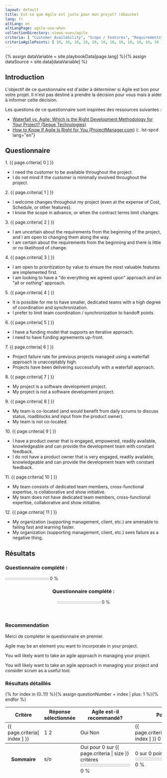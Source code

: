 ```yaml
---
layout: default
title: Est-ce que Agile est juste pour mon projet? (ébauche)
lang: fr
altLang: en
altLangPage: agile-use-when
collectionDirectory: views-vues/agile
criteria: [ "Customer Availability", "Scope / Features", "Requirements", "Feature Prioritization", "Team", "Funding", "Track Record of Success", "Software Development Project", "Co-location", "Proactive Product Owners", "Teamwork and Collaboration", "Willingness to Fail and Learn" ]
criteriaAgilePoints: [ 10, 10, 10, 10, 10, 10, 10, 10, 10, 10, 10, 10 ]
---
```

{% assign dataVariable = site.playbookData[page.lang] %}{%
assign dataSource = site.data[dataVariable] %}
<section>

<div class="wb-inview" data-inview="progress-overlay">

## Introduction

</div>

L'objectif de ce questionnaire est d'aider à déterminer si Agile est bon pour votre projet. Il n'est pas destiné à prendre la décision pour vous mais à aider à informer cette décision.

Les questions de ce questionnaire sont inspirées des ressources suivantes&#160;:

<!-- markdownlint-disable MD032 -->
- [Waterfall vs. Agile: Which is the Right Development Methodology for Your Project? (Segue Technologies)](https://www.seguetech.com/waterfall-vs-agile-methodology/)
- [How to Know If Agile Is Right for You (ProjectManager.com)](https://www.projectmanager.com/blog/know-agile-right)
{: .lst-spcd lang="en"}
<!-- markdownlint-enable MD032 -->

</section>

<section>

## Questionnaire

<div id="agile-use-when-questionnaire" class="wb-frmvld">
<form action="#" method="post">

<!-- Question 1 -->
<div id="question-1" class="wb-fieldflow" data-wb-fieldflow='{ "renderas": "radio", "noForm": true, "base": { "live": true } }'>
<p>1. {{ page.criteria[ 0 ] }}</p>
<ul>
<li data-wb-fieldflow='[{ "action": "removeClass", "source": ".question-1-agile", "class": "hidden" }, { "action": "addClass", "source": ".question-1-non-agile", "class": "hidden" }]'>I need the customer to be available throughout the project.</li>
<li data-wb-fieldflow='[{ "action": "removeClass", "source": ".question-1-non-agile", "class": "hidden" }, { "action": "addClass", "source": ".question-1-agile", "class": "hidden" }]'>I do not mind if the customer is minimally involved throughout the project.</li>
</ul>
</div>

<!-- Question 2 -->
<div id="question-2" class="wb-fieldflow" data-wb-fieldflow='{ "renderas": "radio", "noForm": true, "base": { "live": true } }'>
<p>2. {{ page.criteria[ 1 ] }}</p>
<ul>
<li data-wb-fieldflow='[{ "action": "removeClass", "source": ".question-2-agile", "class": "hidden" }, { "action": "addClass", "source": ".question-2-non-agile", "class": "hidden" }]'>I welcome changes throughout my project (even at the expense of Cost, Schedule, or other features).</li>
<li data-wb-fieldflow='[{ "action": "removeClass", "source": ".question-2-non-agile", "class": "hidden" }, { "action": "addClass", "source": ".question-2-agile", "class": "hidden" }]'>I know the scope in advance, or when the contract terms limit changes.</li>
</ul>
</div>

<!-- Question 3 -->
<div id="question-3" class="wb-fieldflow" data-wb-fieldflow='{ "renderas": "radio", "noForm": true, "base": { "live": true } }'>
<p>3. {{ page.criteria[ 2 ] }}</p>
<ul>
<li data-wb-fieldflow='[{ "action": "removeClass", "source": ".question-3-agile", "class": "hidden" }, { "action": "addClass", "source": ".question-3-non-agile", "class": "hidden" }]'>I am uncertain about the requirements from the beginning of the project, and I am open to changing them along the way.</li>
<li data-wb-fieldflow='[{ "action": "removeClass", "source": ".question-3-non-agile", "class": "hidden" }, { "action": "addClass", "source": ".question-3-agile", "class": "hidden" }]'>I am certain about the requirements from the beginning and there is little or no likelihood of change.</li>
</ul>
</div>

<!-- Question 4 -->
<div id="question-4" class="wb-fieldflow" data-wb-fieldflow='{ "renderas": "radio", "noForm": true, "base": { "live": true } }'>
<p>4. {{ page.criteria[ 3 ] }}</p>
<ul>
<li data-wb-fieldflow='[{ "action": "removeClass", "source": ".question-4-agile", "class": "hidden" }, { "action": "addClass", "source": ".question-4-non-agile", "class": "hidden" }]'>I am open to prioritization by value to ensure the most valuable features are implemented first.</li>
<li data-wb-fieldflow='[{ "action": "removeClass", "source": ".question-4-non-agile", "class": "hidden" }, { "action": "addClass", "source": ".question-4-agile", "class": "hidden" }]'>I am looking to have a "do everything we agreed upon" approach and an "all or nothing" approach.</li>
</ul>
</div>

<!-- Question 5 -->
<div id="question-5" class="wb-fieldflow" data-wb-fieldflow='{ "renderas": "radio", "noForm": true, "base": { "live": true } }'>
<p>5. {{ page.criteria[ 4 ] }}</p>
<ul>
<li data-wb-fieldflow='[{ "action": "removeClass", "source": ".question-5-agile", "class": "hidden" }, { "action": "addClass", "source": ".question-5-non-agile", "class": "hidden" }]'>It is possible for me to have smaller, dedicated teams with a high degree of coordination and synchronization.</li>
<li data-wb-fieldflow='[{ "action": "removeClass", "source": ".question-5-non-agile", "class": "hidden" }, { "action": "addClass", "source": ".question-5-agile", "class": "hidden" }]'>I prefer to limit team coordination / synchronization to handoff points.</li>
</ul>
</div>

<!-- Question 6 -->
<div id="question-6" class="wb-fieldflow" data-wb-fieldflow='{ "renderas": "radio", "noForm": true, "base": { "live": true } }'>
<p>6. {{ page.criteria[ 5 ] }}</p>
<ul>
<li data-wb-fieldflow='[{ "action": "removeClass", "source": ".question-6-agile", "class": "hidden" }, { "action": "addClass", "source": ".question-6-non-agile", "class": "hidden" }]'>I have a funding model that supports an iterative approach.</li>
<li data-wb-fieldflow='[{ "action": "removeClass", "source": ".question-6-non-agile", "class": "hidden" }, { "action": "addClass", "source": ".question-6-agile", "class": "hidden" }]'>I need to have funding agreements up-front.</li>
</ul>
</div>

<!-- Question 7 -->
<div id="question-7" class="wb-fieldflow" data-wb-fieldflow='{ "renderas": "radio", "noForm": true, "base": { "live": true } }'>
<p>7. {{ page.criteria[ 6 ] }}</p>
<ul>
<li data-wb-fieldflow='[{ "action": "removeClass", "source": ".question-7-agile", "class": "hidden" }, { "action": "addClass", "source": ".question-7-non-agile", "class": "hidden" }]'>Project failure rate for previous projects managed using a waterfall approach is unacceptably high.</li>
<li data-wb-fieldflow='[{ "action": "removeClass", "source": ".question-7-non-agile", "class": "hidden" }, { "action": "addClass", "source": ".question-7-agile", "class": "hidden" }]'>Projects have been delivering successfully with a waterfall approach.</li>
</ul>
</div>

<!-- Question 8 -->
<div id="question-8" class="wb-fieldflow" data-wb-fieldflow='{ "renderas": "radio", "noForm": true, "base": { "live": true } }'>
<p>8. {{ page.criteria[ 7 ] }}</p>
<ul>
<li data-wb-fieldflow='[{ "action": "removeClass", "source": ".question-8-agile", "class": "hidden" }, { "action": "addClass", "source": ".question-8-non-agile", "class": "hidden" }]'>My project is a software development project.</li>
<li data-wb-fieldflow='[{ "action": "removeClass", "source": ".question-8-non-agile", "class": "hidden" }, { "action": "addClass", "source": ".question-8-agile", "class": "hidden" }]'>My project is not a software development project.</li>
</ul>
</div>

<!-- Question 9 -->
<div id="question-9" class="wb-fieldflow" data-wb-fieldflow='{ "renderas": "radio", "noForm": true, "base": { "live": true } }'>
<p>9. {{ page.criteria[ 8 ] }}</p>
<ul>
<li data-wb-fieldflow='[{ "action": "removeClass", "source": ".question-9-agile", "class": "hidden" }, { "action": "addClass", "source": ".question-9-non-agile", "class": "hidden" }]'>My team is co-located (and would benefit from daily scrums to discuss status, roadblocks and input from the product owner).</li>
<li data-wb-fieldflow='[{ "action": "removeClass", "source": ".question-9-non-agile", "class": "hidden" }, { "action": "addClass", "source": ".question-9-agile", "class": "hidden" }]'>My team is not co-located.</li>
</ul>
</div>

<!-- Question 10 -->
<div id="question-10" class="wb-fieldflow" data-wb-fieldflow='{ "renderas": "radio", "noForm": true, "base": { "live": true } }'>
<p>10. {{ page.criteria[ 9 ] }}</p>
<ul>
<li data-wb-fieldflow='[{ "action": "removeClass", "source": ".question-10-agile", "class": "hidden" }, { "action": "addClass", "source": ".question-10-non-agile", "class": "hidden" }]'>I have a product owner that is engaged, empowered, readily available, knowledgeable and can provide the development team with constant feedback.</li>
<li data-wb-fieldflow='[{ "action": "removeClass", "source": ".question-10-non-agile", "class": "hidden" }, { "action": "addClass", "source": ".question-10-agile", "class": "hidden" }]'>I do not have a product owner that is very engaged, readily available, knowledgeable and can provide the development team with constant feedback.</li>
</ul>
</div>

<!-- Question 11 -->
<div id="question-11" class="wb-fieldflow" data-wb-fieldflow='{ "renderas": "radio", "noForm": true, "base": { "live": true } }'>
<p>11. {{ page.criteria[ 10 ] }}</p>
<ul>
<li data-wb-fieldflow='[{ "action": "removeClass", "source": ".question-11-agile", "class": "hidden" }, { "action": "addClass", "source": ".question-11-non-agile", "class": "hidden" }]'>My team consists of dedicated team members, cross-functional expertise, is collaborative and show initiative.</li>
<li data-wb-fieldflow='[{ "action": "removeClass", "source": ".question-11-non-agile", "class": "hidden" }, { "action": "addClass", "source": ".question-11-agile", "class": "hidden" }]'>My team does not have dedicated team members, cross-functional expertise, collaborative and show initiative.</li>
</ul>
</div>

<!-- Question 12 -->
<div id="question-12" class="wb-fieldflow" data-wb-fieldflow='{ "renderas": "radio", "noForm": true, "base": { "live": true } }'>
<p>12. {{ page.criteria[ 11 ] }}</p>
<ul>
<li data-wb-fieldflow='[{ "action": "removeClass", "source": ".question-12-agile", "class": "hidden" }, { "action": "addClass", "source": ".question-12-non-agile", "class": "hidden" }]'>My organization (supporting management, client, etc.) are amenable to failing fast and learning faster.</li>
<li data-wb-fieldflow='[{ "action": "removeClass", "source": ".question-12-non-agile", "class": "hidden" }, { "action": "addClass", "source": ".question-12-agile", "class": "hidden" }]'>My organization (supporting management, client, etc.) sees failure as a negative thing.</li>
</ul>
</div>

<section>

## Résultats

<section>
<h3 class="h5 mrgn-bttm-0 mrgn-tp-0 mrgn-rght-sm pull-left">Questionnaire complété&#160;:</h3>

<p><progress id="questionnaire-progress" value="0" max="100" class="wb-calculate" data-wb-calculate='{ "eventTrigger": "addClass.action.wb-fieldflow removeClass.action.wb-fieldflow toggle.action.wb-fieldflow score-updated", "operations": [
  { "type": "percent", "decimalPlaces": 0, "outputTarget": "#questionnaire-progress-percent, #questionnaire-progress-overlay-percent", "inputs": [
    { "type": "count", "query": "#agile-use-when-questionnaire fieldset input:checked" },
    { "type": "count", "query": "#agile-use-when-questionnaire fieldset" }
  ] },
  { "type": "number", "outputTarget": "#questionnaire-progress, #questionnaire-progress-overlay", "outputAttribute": "value", "query": "#questionnaire-progress-percent" },
  { "type": "conditional",
    "inputs": [
      { "type": ">", "inputs": [ { "type": "number", "query": "#questionnaire-progress-percent" }, 0 ] }
    ],
    "actions": [
      { "type": "event", "outputTarget": "#questionnaire-progress, #questionnaire-progress-overlay", "outputEvent": "wb-update-wb-progress" }
    ]
  }
] }'></progress> <span id="questionnaire-progress-percent">0</span>&#160;%</p>
</section>

<section markdown="0" id="progress-overlay" class="wb-overlay modal-content overlay-def wb-bar-t">
<header>
<div class="h6 mrgn-tp-md mrgn-bttm-md">
<h3 class="h6 mrgn-tp-0 mrgn-bttm-0 mrgn-rght-sm pull-left">Questionnaire complété&#160;:</h3>
<p><progress id="questionnaire-progress-overlay" value="0" max="100"></progress> <span id="questionnaire-progress-overlay-percent">0</span>&#160;%</p>
</div>
</header>
</section>

<section>

### Recommendation

<p id="recommendation-not-complete">Merci de compléter le questionnaire en premier.</p>
<p class="hidden" id="recommendation-agile-element">Agile may be an element you want to incorporate in your project.</p>
<p class="hidden" id="recommendation-agile-managing-project">You will likely want to take an agile approach in managing your project.</p>
<p class="hidden" id="recommendation-agile-managing-project-and-scrum">You will likely want to take an agile approach in managing your project and consider scrum as a useful tool.</p>

</section>

<section>

### Résultats détaillés

<table class="table table-bordered table-condensed">
<thead>
<tr>
<th>Critère</th>
<th>Réponse sélectionnée</th>
<th>Agile est-il recommandé?</th>
<th>Points</th>
</tr>
</thead>
<tbody>
{% for index in (0..11) %}{%
  assign questionNumber = index | plus: 1 %}<tr>
<td>{{ page.criteria[ index ] }}</td>
<td>
<span class="hidden question-{{ questionNumber }}-agile">1</span>
<span class="hidden question-{{ questionNumber }}-non-agile">2</span>
</td>
<td>
<span class="hidden question-{{ questionNumber }}-agile"><span class="glyphicon glyphicon-ok text-success" aria-hidden="true"></span> Oui</span>
<span class="hidden question-{{ questionNumber }}-non-agile"><span class="glyphicon glyphicon-remove text-danger" aria-hidden="true"></span> Non</span>
</td>
<td>
<span class="hidden question-{{ questionNumber }}-agile agile-answer-points">{{ page.criteriaAgilePoints[ index ] }}</span>
<span class="hidden question-{{ questionNumber }}-non-agile non-agile-answer-points">0</span>
</td>
</tr>{%
endfor %}
</tbody>
<tfoot>
<tr class="wb-calculate" data-wb-calculate='{ "eventTrigger": "addClass.action.wb-fieldflow removeClass.action.wb-fieldflow", "operations": [
  { "type": "count", "increment": 1, "query": ".agile-answer-points:not(.hidden)", "outputTarget": "#total-agile-answers" },
  { "type": "percent", "decimalPlaces": 1, "inputs": [ { "type": "number", "query": "#total-agile-answers" }, { "type": "number", "query": "#max-agile-answers" } ], "outputTarget": "#total-agile-answers-percent" },
  { "type": "number", "decimalPlaces": 0, "query": "#total-agile-answers-percent", "outputTarget": "#total-agile-answers-progress", "outputAttribute": "value" },
  { "type": "add", "query": ".agile-answer-points:not(.hidden)", "outputTarget": "#total-agile-points" },
  { "type": "add", "query": ".agile-answer-points", "outputTarget": "#max-agile-points" },
  { "type": "percent", "decimalPlaces": 1, "inputs": [ { "type": "number", "query": "#total-agile-points" }, { "type": "number", "query": "#max-agile-points" } ], "outputTarget": "#total-agile-points-percent" },
  { "type": "number", "decimalPlaces": 0, "query": "#total-agile-points-percent", "outputTarget": "#total-agile-points-progress", "outputAttribute": "value" },
  { "type": "conditional", "inputs": [ { "type": ">", "inputs": [ { "type": "number", "query": "#questionnaire-progress-percent" }, 0 ] } ], "actions": [ { "type": "event", "outputTarget": "#total-agile-answers-progress, #total-agile-points-progress", "outputEvent": "wb-update-wb-progress" } ] },
  { "type": "conditional", "inputs": [
      { "type": ">", "inputs": [ { "type": "number", "query": "#questionnaire-progress-percent" }, 0 ] }
    ],
    "actions": [
      { "type": "event", "outputTarget": "#total-agile-answers-progress, #total-agile-points-progress", "outputEvent": "wb-update-wb-progress" }
    ]
  },
  { "type": "conditional", "inputs": [
      { "type": ">=", "inputs": [ { "type": "number", "query": "#questionnaire-progress-percent" }, 100 ] }
    ],
    "actions": [
      { "type": "operations", "operations": [
        { "type": "conditional", "inputs": [ { "type": "<", "inputs": [ { "type": "number", "query": "#total-agile-points-percent" }, 50 ] } ],
          "actions": [
            { "type": "removeClass", "outputTarget": "#recommendation-agile-element", "class": "hidden" },
            { "type": "addClass", "outputTarget": "#recommendation-not-complete, #recommendation-agile-managing-project, #recommendation-agile-managing-project-and-scrum", "class": "hidden" }
          ]
        },
        { "type": "conditional", "inputs": [
            { "type": ">=", "inputs": [ { "type": "number", "query": "#total-agile-points-percent" }, 50 ] },
            { "type": "<", "inputs": [ { "type": "number", "query": "#total-agile-points-percent" }, 75 ] }
          ],
          "actions": [
            { "type": "removeClass", "outputTarget": "#recommendation-agile-managing-project", "class": "hidden" },
            { "type": "addClass", "outputTarget": "#recommendation-not-complete, #recommendation-agile-element, #recommendation-agile-managing-project-and-scrum", "class": "hidden" }
          ]
        },
        { "type": "conditional", "inputs": [ { "type": ">=", "inputs": [ { "type": "number", "query": "#total-agile-points-percent" }, 75 ] } ],
          "actions": [
            { "type": "removeClass", "outputTarget": "#recommendation-agile-managing-project-and-scrum", "class": "hidden" },
            { "type": "addClass", "outputTarget": "#recommendation-not-complete, #recommendation-agile-element, #recommendation-agile-managing-project", "class": "hidden" }
          ]
        }
      ] }
    ]
  }
] }'>
<th>Sommaire</th>
<td>s/o</td>
<td><span class="glyphicon glyphicon-ok text-success" aria-hidden="true"></span> Oui pour <span id="total-agile-answers">0</span> sur <span id="max-agile-answers">{{ page.criteria | size }}</span> critères<br />
<progress id="total-agile-answers-progress" value="0" max="100"></progress> <span id="total-agile-answers-percent">0</span>&#160;%</td>
<td><span id="total-agile-points">0</span> sur <span id="max-agile-points">0</span> points<br />
<progress id="total-agile-points-progress" value="0" max="100"></progress> <span id="total-agile-points-percent">0</span>&#160;%</td>
</tr>
</tfoot>
</table>

</section>

</section>
